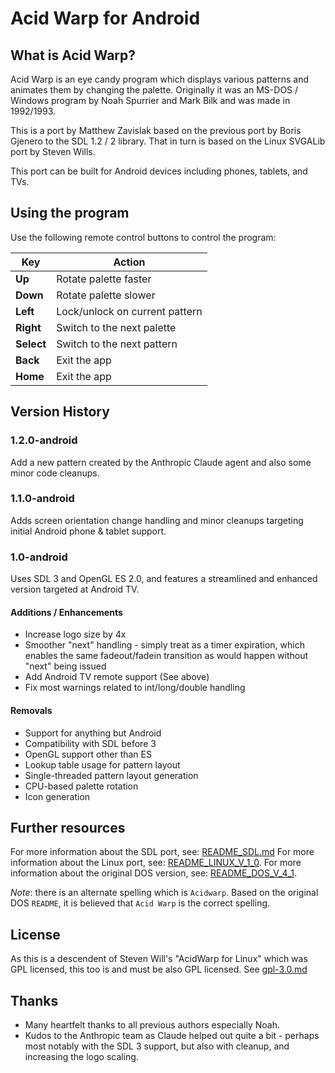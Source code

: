 # Acid Warp for Android

## What is Acid Warp?

Acid Warp is an eye candy program which displays various patterns and
animates them by changing the palette. Originally it was an MS-DOS / Windows
program by Noah Spurrier and Mark Bilk and was made in 1992/1993. 

This is a port by Matthew Zavislak based on the previous port by Boris Gjenero
to the SDL 1.2 / 2 library. That in turn is based on the Linux SVGALib port 
by Steven Wills.

This port can be built for Android devices including phones, tablets, and TVs.

## Using the program

Use the following remote control buttons to control the program:

| Key        | Action                            |
|------------|-----------------------------------|
| **Up**     | Rotate palette faster             |
| **Down**   | Rotate palette slower             |
| **Left**   | Lock/unlock on current pattern    |
| **Right**  | Switch to the next palette        |
| **Select** | Switch to the next pattern        |
| **Back**   | Exit the app                      |
| **Home**   | Exit the app                      |

## Version History

### 1.2.0-android
Add a new pattern created by the Anthropic Claude agent and also some minor code cleanups.

### 1.1.0-android
Adds screen orientation change handling and minor cleanups targeting initial Android 
phone & tablet support.

### 1.0-android
Uses SDL 3 and OpenGL ES 2.0, and features a streamlined and enhanced 
version targeted at Android TV.

#### Additions / Enhancements
- Increase logo size by 4x
- Smoother "next" handling - simply treat as a timer expiration, which enables
  the same fadeout/fadein transition as would happen without "next" being issued
- Add Android TV remote support (See above)
- Fix most warnings related to int/long/double handling

#### Removals
- Support for anything but Android
- Compatibility with SDL before 3
- OpenGL support other than ES
- Lookup table usage for pattern layout
- Single-threaded pattern layout generation
- CPU-based palette rotation
- Icon generation

## Further resources

For more information about the SDL port, see: [README_SDL.md](previous_ports/acidwarp-sdl/README_SDL.md)
For more information about the Linux port, see: [README_LINUX_V_1_0](README_LINUX_V_1_0).
For more information about the original DOS version, see: [README_DOS_V_4_1](README_DOS_V_4_1).

*Note*: there is an alternate spelling which is `Acidwarp`.  Based on the original DOS `README`,
it is believed that `Acid Warp` is the correct spelling.

## License

As this is a descendent of Steven Will's "AcidWarp for Linux" which was GPL licensed, this too
is and must be also GPL licensed.  See [gpl-3.0.md](gpl-3.0.md)

## Thanks

- Many heartfelt thanks to all previous authors especially Noah.
- Kudos to the Anthropic team as Claude helped out quite a bit - perhaps most notably 
  with the SDL 3 support, but also with cleanup, and increasing the logo scaling.
